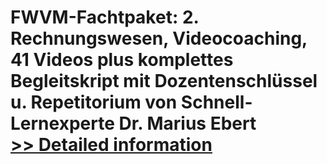 # FWVM-Fachtpaket: 2. Rechnungswesen, Videocoaching, 41 Videos plus komplettes Begleitskript mit Dozentenschlüssel u. Repetitorium von Schnell-Lernexperte Dr. Marius Ebert<br />[>> Detailed information](https://secure.shareit.com/shareit/product.html?productid=300601146&affiliateid=200057808)